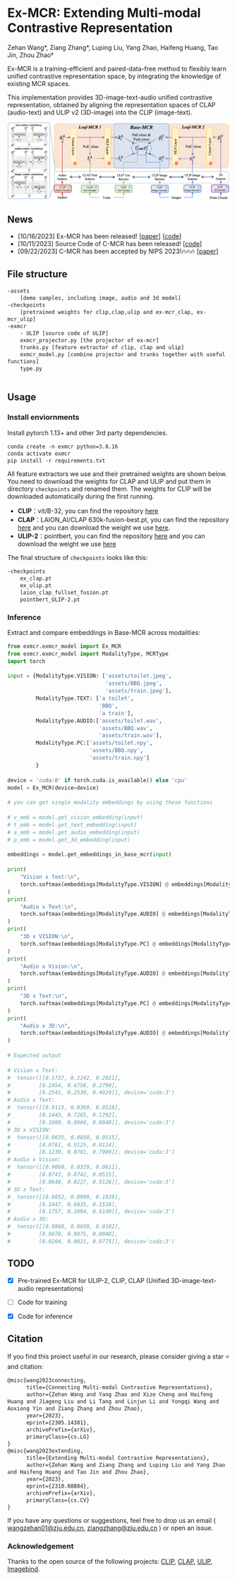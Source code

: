 # Ex-MCR: Extending Multi-modal Contrastive Representation

Zehan Wang*, Ziang Zhang*, Luping Liu, Yang Zhao, Haifeng Huang, Tao Jin, Zhou Zhao†

Ex-MCR is a training-efficient and paired-data-free method to flexibly learn unified contrastive representation space, by integrating the knowledge of existing MCR spaces.

This implementation provides 3D-image-text-audio unified contrastive representation, obtained by aligning the representation spaces of CLAP (audio-text) and ULIP v2 (3D-image) into the CLIP (image-text).

![pipeline](./pipeline.png)

## News

- [10/16/2023] Ex-MCR has been released! [[paper](https://arxiv.org/abs/2310.08884)] [[code](https://github.com/MCR-PEFT/Ex-MCR)]
- [10/11/2023] Source Code of C-MCR has been released! [[code](https://github.com/MCR-PEFT/C-MCR)]
- [09/22/2023] C-MCR has been accepted by NIPS 2023!🔥🔥🔥 [[paper](https://arxiv.org/abs/2305.14381)]



## File structure
```
-assets
	[demo samples, including image, audio and 3d model]
-checkpoints
	[pretrained weights for clip,clap,ulip and ex-mcr_clap, ex-mcr_ulip]
-exmcr
	- ULIP [source code of ULIP]
	exmcr_projector.py [the projector of ex-mcr]
	trunks.py [feature extractor of clip, clap and ulip]
	exmcr_model.py [combine projector and trunks together with useful functions]
	type.py
		
```

## Usage
### Install enviornments
Install pytorch 1.13+ and other 3rd party dependencies.
```shell
conda create -n exmcr python=3.8.16
conda activate exmcr
pip install -r requirements.txt
```

All feature extractors we use and their pretrained weights are shown below. You need to download the weights for CLAP and ULIP and put them in directory `checkpoints` and renamed them. The weights for CLIP will be downloaded automatically during the first running.

- **CLIP**：vit/B-32, you can find the repository [here](https://huggingface.co/openai/clip-vit-base-patch32)
- **CLAP**：LAION_AI/CLAP 630k-fusion-best.pt, you can find the repository [here](https://github.com/LAION-AI/CLAP) and you can download the weight we use [here](https://huggingface.co/lukewys/laion_clap/blob/main/630k-fusion-best.pt).
- **ULIP-2**：pointbert, you can find the repository [here](https://github.com/salesforce/ULIP) and you can download the weight we use [here](https://storage.cloud.google.com/sfr-ulip-code-release-research/pretrained_models/ckpt_zero-sho_classification/pointbert_ULIP-2.pt)


The final structure of `checkpoints` looks like this:
```
-checkpoints
	ex_clap.pt
	ex_ulip.pt
	laion_clap_fullset_fusion.pt
	pointbert_ULIP-2.pt
```

### Inference

Extract and compare embeddings in Base-MCR across modalities:
```python
from exmcr.exmcr_model import Ex_MCR
from exmcr.exmcr_model import ModalityType, MCRType
import torch

input = {ModalityType.VISION: ['assets/toilet.jpeg',
                               'assets/BBQ.jpeg',
                               'assets/train.jpeg'],
         ModalityType.TEXT: ['a toilet',
                             'BBQ',
                             'a train'],
         ModalityType.AUDIO:['assets/toilet.wav',
                             'assets/BBQ.wav',
                             'assets/train.wav'],
         ModalityType.PC:['assets/toilet.npy',
                          'assets/BBQ.npy',
                          'assets/train.npy']
         }

device = 'cuda:0' if torch.cuda.is_available() else 'cpu'
model = Ex_MCR(device=device)

# you can get single modality embeddings by using these functions

# v_emb = model.get_vision_embedding(input)
# t_emb = model.get_text_embedding(input)
# a_emb = model.get_audio_embedding(input)
# p_emb = model.get_3d_embedding(input)

embeddings = model.get_embeddings_in_base_mcr(input)

print(
    "Vision x Text:\n",
    torch.softmax(embeddings[ModalityType.VISION] @ embeddings[ModalityType.TEXT].T * 10.0, dim=-1)
)
print(
    "Audio x Text:\n",
    torch.softmax(embeddings[ModalityType.AUDIO] @ embeddings[ModalityType.TEXT].T * 10.0, dim=-1)
)
print(
    "3D x VISION:\n",
    torch.softmax(embeddings[ModalityType.PC] @ embeddings[ModalityType.VISION].T * 10.0, dim=-1)
)
print(
    "Audio x Vision:\n",
    torch.softmax(embeddings[ModalityType.AUDIO] @ embeddings[ModalityType.VISION].T * 10.0, dim=-1)
)
print(
    "3D x Text:\n",
    torch.softmax(embeddings[ModalityType.PC] @ embeddings[ModalityType.TEXT].T * 10.0, dim=-1)
)
print(
    "Audio x 3D:\n",
    torch.softmax(embeddings[ModalityType.AUDIO] @ embeddings[ModalityType.PC].T * 10.0, dim=-1)
)

# Expected output

# Vision x Text:
#  tensor([[0.5737, 0.2242, 0.2021],
#         [0.2454, 0.4756, 0.2790],
#         [0.2541, 0.2530, 0.4929]], device='cuda:3')
# Audio x Text:
#  tensor([[0.9115, 0.0369, 0.0516],
#         [0.1443, 0.7265, 0.1292],
#         [0.1000, 0.0960, 0.8040]], device='cuda:3')
# 3D x VISION:
#  tensor([[0.8635, 0.0850, 0.0515],
#         [0.0761, 0.9125, 0.0114],
#         [0.1239, 0.0781, 0.7980]], device='cuda:3')
# Audio x Vision:
#  tensor([[0.9060, 0.0329, 0.0611],
#         [0.0743, 0.8742, 0.0515],
#         [0.0648, 0.0227, 0.9126]], device='cuda:3')
# 3D x Text:
#  tensor([[0.8052, 0.0909, 0.1039],
#         [0.2447, 0.6035, 0.1518],
#         [0.1757, 0.2094, 0.6149]], device='cuda:3')
# Audio x 3D:
#  tensor([[0.9860, 0.0038, 0.0102],
#         [0.0078, 0.9875, 0.0048],
#         [0.0204, 0.0021, 0.9775]], device='cuda:3')
```

## TODO

- [x] Pre-trained Ex-MCR for ULIP-2, CLIP, CLAP (Unified 3D-image-text-audio representations)
- [ ] Code for training
- [x] Code for inference


## Citation
If you find this proiect useful in our research, please consider giving a star :star: and citation:
```
@misc{wang2023connecting,
      title={Connecting Multi-modal Contrastive Representations}, 
      author={Zehan Wang and Yang Zhao and Xize Cheng and Haifeng Huang and Jiageng Liu and Li Tang and Linjun Li and Yongqi Wang and Aoxiong Yin and Ziang Zhang and Zhou Zhao},
      year={2023},
      eprint={2305.14381},
      archivePrefix={arXiv},
      primaryClass={cs.LG}
}
@misc{wang2023extending,
      title={Extending Multi-modal Contrastive Representations}, 
      author={Zehan Wang and Ziang Zhang and Luping Liu and Yang Zhao and Haifeng Huang and Tao Jin and Zhou Zhao},
      year={2023},
      eprint={2310.08884},
      archivePrefix={arXiv},
      primaryClass={cs.CV}
}
```

lf you have any questions or suggestions, feel free to drop us an email ( wangzehan01@zju.edu.cn, ziangzhang@zju.edu.cn ) or open an issue.

### Acknowledgement 
Thanks to the open source of the following projects:
[CLIP](https://huggingface.co/openai/clip-vit-base-patch32), [CLAP](https://github.com/LAION-AI/CLAP), [ULIP](https://github.com/salesforce/ULIP), [Imagebind](https://github.com/facebookresearch/ImageBind).